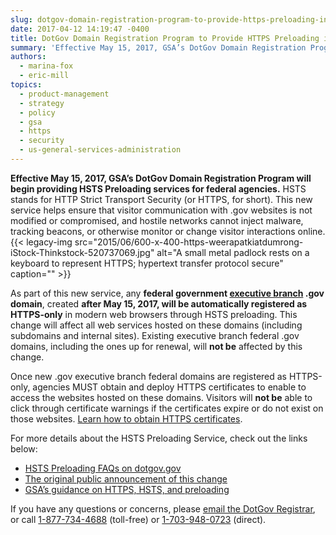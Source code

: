 ```yaml
---
slug: dotgov-domain-registration-program-to-provide-https-preloading-in-may
date: 2017-04-12 14:19:47 -0400
title: DotGov Domain Registration Program to Provide HTTPS Preloading in May
summary: 'Effective May 15, 2017, GSA’s DotGov Domain Registration Program will begin providing HSTS Preloading services for federal agencies. HSTS stands for HTTP Strict Transport Security (or HTTPS, for short). This new service helps ensure that visitor communication with .gov websites is not modified or compromised, and hostile networks cannot inject malware, tracking beacons, or otherwise monitor'
authors:
  - marina-fox
  - eric-mill
topics:
  - product-management
  - strategy
  - policy
  - gsa
  - https
  - security
  - us-general-services-administration
---
```


**Effective May 15, 2017, GSA’s DotGov Domain Registration Program will begin providing HSTS Preloading services for federal agencies.** HSTS stands for HTTP Strict Transport Security (or HTTPS, for short). This new service helps ensure that visitor communication with .gov websites is not modified or compromised, and hostile networks cannot inject malware, tracking beacons, or otherwise monitor or change visitor interactions online. {{< legacy-img src="2015/06/600-x-400-https-weerapatkiatdumrong-iStock-Thinkstock-520737069.jpg" alt="A small metal padlock rests on a keyboard to represent HTTPS; hypertext transfer protocol secure" caption="" >}}

As part of this new service, any **federal government <u>executive branch</u> .gov domain**, created **after May 15, 2017, will be automatically registered as HTTPS-only** in modern web browsers through HSTS preloading. This change will affect all web services hosted on these domains (including subdomains and internal sites). Existing executive branch federal .gov domains, including the ones up for renewal, will **not be** affected by this change.

Once new .gov executive branch federal domains are registered as HTTPS-only, agencies MUST obtain and deploy HTTPS certificates to enable to access the websites hosted on these domains. Visitors will **not be** able to click through certificate warnings if the certificates expire or do not exist on those websites. [Learn how to obtain HTTPS certificates](https://https.cio.gov/certificates).

For more details about the HSTS Preloading Service, check out the links below:

  * [HSTS Preloading FAQs on dotgov.gov](https://www.dotgov.gov/portal/web/dotgov/support#HSTS_Preloading)
  * [The original public announcement of this change](https://www.cio.gov/2017/01/19/automatic-https-enforcement-new-executive-branch-gov-domains/)
  * [GSA’s guidance on HTTPS, HSTS, and preloading](https://https.cio.gov/hsts)

If you have any questions or concerns, please [email the DotGov Registrar](mailto:registrar@dotgov.gov), or call [1-877-734-4688](tel:877-734-4688) (toll-free) or [1-703-948-0723](tel:703-948-0723) (direct).

